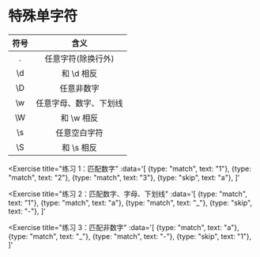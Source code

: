 # 特殊单字符

| 符号 | 含义 |
| :----: | :----: |
| . | 任意字符(除换行外) |
| \d | 和 \d 相反 |
| \D | 任意非数字 |
| \w | 任意字母、数字、下划线 |
| \W | 和 \w 相反 |
| \s | 任意空白字符 |
| \S | 和 \s 相反 |

<Exercise 
  title="练习 1：匹配数字"
  :data='[
    {type: "match", text: "1"},
    {type: "match", text: "2"},
    {type: "match", text: "3"},
    {type: "skip", text: "a"},
  ]'
>
  <SolutionLink text="\d" />
</Exercise>


<Exercise 
  title="练习 2：匹配数字、字母、下划线"
  :data='[
    {type: "match", text: "1"},
    {type: "match", text: "a"},
    {type: "match", text: "_"},
    {type: "skip", text: "-"},
  ]'
>
  <SolutionLink text="\w" />
</Exercise>

<Exercise 
  title="练习 3：匹配非数字"
  :data='[
    {type: "match", text: "a"},
    {type: "match", text: "_"},
    {type: "match", text: "-"},
    {type: "skip", text: "1"},
  ]'
>
  <SolutionLink text="\D" />
</Exercise>
